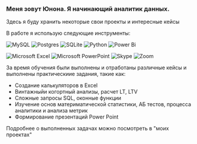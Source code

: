 ### Меня зовут Юнона. Я начинающий аналитик данных. 

Здесь я буду хранить некоторые свои проекты и интересные кейсы

В работе я использую следующие инструменты: 

![MySQL](https://img.shields.io/badge/mysql-%2300f.svg?style=for-the-badge&logo=mysql&logoColor=white)
![Postgres](https://img.shields.io/badge/postgres-%23316192.svg?style=for-the-badge&logo=postgresql&logoColor=white)
![SQLite](https://img.shields.io/badge/sqlite-%2307405e.svg?style=for-the-badge&logo=sqlite&logoColor=white)
![Python](https://img.shields.io/badge/python-3670A0?style=for-the-badge&logo=python&logoColor=ffdd54)
![Power Bi](https://img.shields.io/badge/power_bi-F2C811?style=for-the-badge&logo=powerbi&logoColor=black)

![Microsoft Excel](https://img.shields.io/badge/Microsoft_Excel-217346?style=for-the-badge&logo=microsoft-excel&logoColor=white)
![Microsoft PowerPoint](https://img.shields.io/badge/Microsoft_PowerPoint-B7472A?style=for-the-badge&logo=microsoft-powerpoint&logoColor=white)
![Skype](https://img.shields.io/badge/Skype-%2300AFF0.svg?style=for-the-badge&logo=Skype&logoColor=white)
![Zoom](https://img.shields.io/badge/Zoom-2D8CFF?style=for-the-badge&logo=zoom&logoColor=white)



За время обучения были выполнены и отработаны различные кейсы и выполнены практическиие задания, такие как: 

<ul>
  <li> Создание калькуляторов в Excel </li>
  <li> Винтажныйи когортный анализы, расчет LT, LTV </li>
  <li> Сложные запросы SQL, оконные функции </li>
  <li> Изучение основ материматической статистики, АБ тестов, процесса аналитики и анализа метрик </li>
  <li> Формирование презентаций Power Point </li>
</ul>

Подробнее о выполненных задачах можно посмотреть в "моих проектах"

